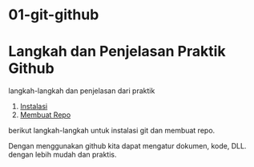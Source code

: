 # 01-git-github
# Langkah dan Penjelasan Praktik Github
langkah-langkah dan penjelasan dari praktik

1. [Instalasi](https://github.com/Yoga723/01-git-github/blob/main/instalasi.md)
2. [Membuat Repo](https://github.com/Yoga723/01-git-github/blob/main/Membuat-Repo.md)

berikut langkah-langkah untuk instalasi git dan membuat repo.

Dengan menggunakan github kita dapat mengatur dokumen, kode, DLL. dengan lebih mudah dan praktis.  

